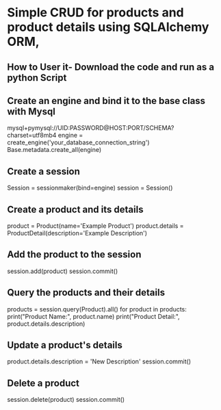 # Simple CRUD for products and product details using SQLAlchemy ORM,
## How to User it- Download the code and run as a python Script


## Create an engine and bind it to the base class with Mysql

mysql+pymysql://UID:PASSWORD@HOST:PORT/SCHEMA?charset=utf8mb4
engine = create_engine('your_database_connection_string')
Base.metadata.create_all(engine)

## Create a session
Session = sessionmaker(bind=engine)
session = Session()

## Create a product and its details
product = Product(name='Example Product')
product.details = ProductDetail(description='Example Description')

## Add the product to the session
session.add(product)
session.commit()

## Query the products and their details
products = session.query(Product).all()
for product in products:
    print("Product Name:", product.name)
    print("Product Detail:", product.details.description)

## Update a product's details
product.details.description = 'New Description'
session.commit()

## Delete a product
session.delete(product)
session.commit()
```
